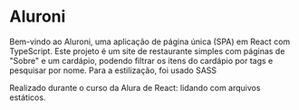 # Aluroni

Bem-vindo ao Aluroni, uma aplicação de página única (SPA) em React com TypeScript. Este projeto é um site de restaurante simples com páginas de "Sobre" e um cardápio, podendo filtrar os itens do cardápio por tags e pesquisar por nome. Para a estilização, foi usado SASS

Realizado durante o curso da Alura de React: lidando com arquivos estáticos.
